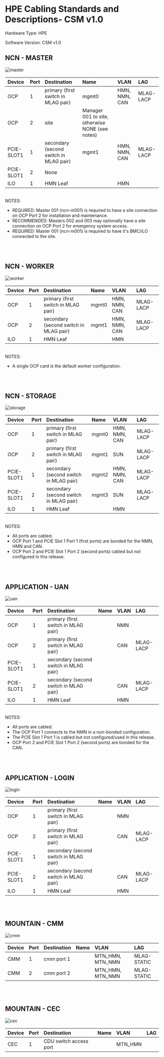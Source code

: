 # HPE Cabling Standards and Descriptions- CSM v1.0

Hardware Type: HPE

Software Version: CSM v1.0


## NCN - MASTER

![master](./images/hpe_master.png)

| Device | Port | Destination | Name | VLAN | LAG |
|:-------|------|:-------------------------|:--------------|:--------------------|:-----|
| OCP | 1 | primary (first switch in MLAG pair) | mgmt0 | HMN, NMN, CAN | MLAG-LACP
| OCP | 2 | site | Manager 001 to site, otherwise NONE (see notes) |  | 
| PCIE-SLOT1 | 1 | secondary (second switch in MLAG pair) | mgmt1 | HMN, NMN, CAN | MLAG-LACP
| PCIE-SLOT1 | 2 | None |  |  | 
| ILO | 1 | HMN Leaf |  | HMN | 

<br>
NOTES:

* REQUIRED:  Master 001 (ncn-m001) is required to have a site connection on OCP Port 2 for installation and maintenance.
* RECOMMENDED: Masters 002 and 003 may optionally have a site connection on OCP Port 2 for emergency system access.
* REQUIRED:  Master 001 (ncn-m001) is required to have it's BMC/iLO connected to the site.
<br>
<br>

## NCN - WORKER

![worker](./images/hpe_worker.png)

| Device | Port | Destination | Name | VLAN | LAG |
|:-------|------|:-------------------------|:--------------|:--------------------|:-----|
| OCP | 1 | primary (first switch in MLAG pair) | mgmt0 | HMN, NMN, CAN | MLAG-LACP
| OCP | 2 | secondary (second switch in MLAG pair) | mgmt1 | HMN, NMN, CAN | MLAG-LACP
| ILO | 1 | HMN Leaf |  | HMN | 

<br>
NOTES:

* A single OCP card is the default worker configuration.
<br>
<br>

## NCN - STORAGE

![storage](./images/hpe_storage.png)

| Device | Port | Destination | Name | VLAN | LAG |
|:-------|------|:-------------------------|:--------------|:--------------------|:-----|
| OCP | 1 | primary (first switch in MLAG pair) | mgmt0 | HMN, NMN, CAN | MLAG-LACP
| OCP | 2 | primary (first switch in MLAG pair) | mgmt1 | SUN | MLAG-LACP
| PCIE-SLOT1 | 1 | secondary (second switch in MLAG pair) | mgmt2 | HMN, NMN, CAN | MLAG-LACP
| PCIE-SLOT1 | 2 | secondary (second switch in MLAG pair) | mgmt3 | SUN | MLAG-LACP
| ILO | 1 | HMN Leaf |  | HMN | 

<br>
NOTES:

* All ports are cabled.
* OCP Port 1 and PCIE Slot 1 Port 1 (first ports) are bonded for the NMN, HMN and CAN.
* OCP Port 2 and PCIE Slot 1 Port 2 (second ports) cabled but not configured in this release.
<br>
<br>

## APPLICATION - UAN

![uan](./images/hpe_uan.png)

| Device | Port | Destination | Name | VLAN | LAG |
|:-------|------|:-------------------------|:--------------|:--------------------|:-----|
| OCP | 1 | primary (first switch in MLAG pair) |  | NMN | 
| OCP | 2 | primary (first switch in MLAG pair) |  | CAN | MLAG-LACP
| PCIE-SLOT1 | 1 | secondary (second switch in MLAG pair) |  |  | 
| PCIE-SLOT1 | 2 | secondary (second switch in MLAG pair) |  | CAN | MLAG-LACP
| ILO | 1 | HMN Leaf |  | HMN | 

<br>
NOTES:

* All ports are cabled.
* The OCP Port 1 connects to the NMN in a non-bonded configuration.
* The PCIE Slot 1 Port 1 is cabled but not configured/used in this release.
* OCP Port 2 and PCIE Slot 1 Port 2 (second ports) are bonded for the CAN.
<br>
<br>

## APPLICATION - LOGIN

![login](./images/hpe_login.png)

| Device | Port | Destination | Name | VLAN | LAG |
|:-------|------|:-------------------------|:--------------|:--------------------|:-----|
| OCP | 1 | primary (first switch in MLAG pair) |  | NMN | 
| OCP | 2 | primary (first switch in MLAG pair) |  | CAN | MLAG-LACP
| PCIE-SLOT1 | 1 | secondary (second switch in MLAG pair) |  |  | 
| PCIE-SLOT1 | 2 | secondary (second switch in MLAG pair) |  | CAN | MLAG-LACP
| ILO | 1 | HMN Leaf |  | HMN | 

<br>
<br>

## MOUNTAIN - CMM

![cmm](./images/hpe_cmm.png)

| Device | Port | Destination | Name | VLAN | LAG |
|:-------|------|:-------------------------|:--------------|:--------------------|:-----|
| CMM | 1 | cmm port 1 |  | MTN_HMN, MTN_NMN | MLAG-STATIC
| CMM | 2 | cmm port 2 |  | MTN_HMN, MTN_NMN | MLAG-STATIC

<br>
<br>

## MOUNTAIN - CEC

![cec](./images/hpe_cec.png)

| Device | Port | Destination | Name | VLAN | LAG |
|:-------|------|:-------------------------|:--------------|:--------------------|:-----|
| CEC | 1 | CDU switch access port |  | MTN_HMN | 

<br>
<br>
